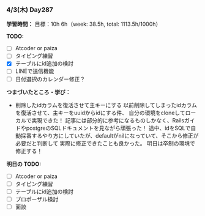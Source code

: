 ### 4/3(木) Day287

**学習時間：**
目標：10h
6h（week: 38.5h, total: 1113.5h/1000h）

**TODO:**
- [ ] Atcoder or paiza
- [ ] タイピング練習
- [x] テーブルにid追加の検討
- [ ] LINEで送信機能
- [ ] 日付選択のカレンダー修正？

**つまづいたところ・学び：**
- 削除したidカラムを復活させて主キーにする
以前削除してしまったidカラムを復活させて、主キーをuuidからidにする件、
自分の環境をcloneしてローカルで実現できた！
記事には部分的に参考になるものしかなく、RailsガイドやpostgreのSQLドキュメントを見ながら頑張った！
途中、idをSQLで自動採番するやり方にしていたが、defaultがnilになっていて、そこから修正が必要だと判断して
実際に修正できたことも良かった。
明日は卒制の環境で修正する！

**明日の TODO:**
- [ ] Atcoder or paiza
- [ ] タイピング練習
- [ ] テーブルにid追加の検討
- [ ] プロポーザル検討
- [ ] 面談